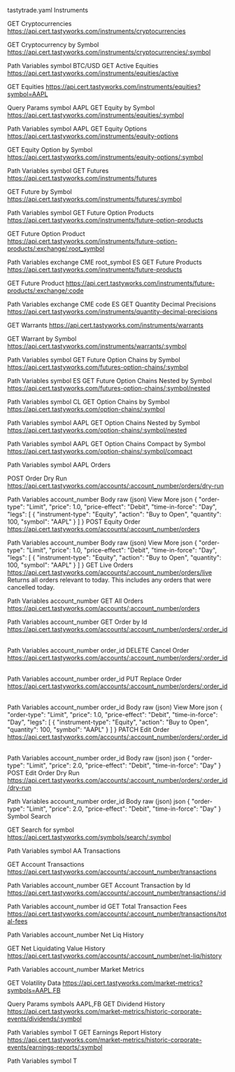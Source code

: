 tastytrade.yaml 
Instruments
﻿

GET
Cryptocurrencies
https://api.cert.tastyworks.com/instruments/cryptocurrencies
﻿

GET
Cryptocurrency by Symbol
https://api.cert.tastyworks.com/instruments/cryptocurrencies/:symbol
﻿

Path Variables
symbol
BTC/USD
GET
Active Equities
https://api.cert.tastyworks.com/instruments/equities/active
﻿

GET
Equities
https://api.cert.tastyworks.com/instruments/equities?symbol=AAPL
﻿

Query Params
symbol
AAPL
GET
Equity by Symbol
https://api.cert.tastyworks.com/instruments/equities/:symbol
﻿

Path Variables
symbol
AAPL
GET
Equity Options
https://api.cert.tastyworks.com/instruments/equity-options
﻿

GET
Equity Option by Symbol
https://api.cert.tastyworks.com/instruments/equity-options/:symbol
﻿

Path Variables
symbol
GET
Futures
https://api.cert.tastyworks.com/instruments/futures
﻿

GET
Future by Symbol
https://api.cert.tastyworks.com/instruments/futures/:symbol
﻿

Path Variables
symbol
GET
Future Option Products
https://api.cert.tastyworks.com/instruments/future-option-products
﻿

GET
Future Option Product
https://api.cert.tastyworks.com/instruments/future-option-products/:exchange/:root_symbol
﻿

Path Variables
exchange
CME
root_symbol
ES
GET
Future Products
https://api.cert.tastyworks.com/instruments/future-products
﻿

GET
Future Product
https://api.cert.tastyworks.com/instruments/future-products/:exchange/:code
﻿

Path Variables
exchange
CME
code
ES
GET
Quantity Decimal Precisions
https://api.cert.tastyworks.com/instruments/quantity-decimal-precisions
﻿

GET
Warrants
https://api.cert.tastyworks.com/instruments/warrants
﻿

GET
Warrant by Symbol
https://api.cert.tastyworks.com/instruments/warrants/:symbol
﻿

Path Variables
symbol
GET
Future Option Chains by Symbol
https://api.cert.tastyworks.com/futures-option-chains/:symbol
﻿

Path Variables
symbol
ES
GET
Future Option Chains Nested by Symbol
https://api.cert.tastyworks.com/futures-option-chains/:symbol/nested
﻿

Path Variables
symbol
CL
GET
Option Chains by Symbol
https://api.cert.tastyworks.com/option-chains/:symbol
﻿

Path Variables
symbol
AAPL
GET
Option Chains Nested by Symbol
https://api.cert.tastyworks.com/option-chains/:symbol/nested
﻿

Path Variables
symbol
AAPL
GET
Option Chains Compact by Symbol
https://api.cert.tastyworks.com/option-chains/:symbol/compact
﻿

Path Variables
symbol
AAPL
Orders
﻿

POST
Order Dry Run
https://api.cert.tastyworks.com/accounts/:account_number/orders/dry-run
﻿

Path Variables
account_number
Body
raw (json)
View More
json
{
  "order-type": "Limit",
  "price": 1.0,
  "price-effect": "Debit",
  "time-in-force": "Day",
  "legs": [
    {
      "instrument-type": "Equity",
      "action": "Buy to Open",
      "quantity": 100,
      "symbol": "AAPL"
    }
  ]
}
POST
Equity Order
https://api.cert.tastyworks.com/accounts/:account_number/orders
﻿

Path Variables
account_number
Body
raw (json)
View More
json
{
  "order-type": "Limit",
  "price": 1.0,
  "price-effect": "Debit",
  "time-in-force": "Day",
  "legs": [
    {
      "instrument-type": "Equity",
      "action": "Buy to Open",
      "quantity": 100,
      "symbol": "AAPL"
    }
  ]
}
GET
Live Orders
https://api.cert.tastyworks.com/accounts/:account_number/orders/live
Returns all orders relevant to today. This includes any orders that were cancelled today.

Path Variables
account_number
GET
All Orders
https://api.cert.tastyworks.com/accounts/:account_number/orders
﻿

Path Variables
account_number
GET
Order by Id
https://api.cert.tastyworks.com/accounts/:account_number/orders/:order_id
﻿

Path Variables
account_number
order_id
DELETE
Cancel Order
https://api.cert.tastyworks.com/accounts/:account_number/orders/:order_id
﻿

Path Variables
account_number
order_id
PUT
Replace Order
https://api.cert.tastyworks.com/accounts/:account_number/orders/:order_id
﻿

Path Variables
account_number
order_id
Body
raw (json)
View More
json
{
  "order-type": "Limit",
  "price": 1.0,
  "price-effect": "Debit",
  "time-in-force": "Day",
  "legs": [
    {
      "instrument-type": "Equity",
      "action": "Buy to Open",
      "quantity": 100,
      "symbol": "AAPL"
    }
  ]
}
PATCH
Edit Order
https://api.cert.tastyworks.com/accounts/:account_number/orders/:order_id
﻿

Path Variables
account_number
order_id
Body
raw (json)
json
{
  "order-type": "Limit",
  "price": 2.0,
  "price-effect": "Debit",
  "time-in-force": "Day"
}
POST
Edit Order Dry Run
https://api.cert.tastyworks.com/accounts/:account_number/orders/:order_id/dry-run
﻿

Path Variables
account_number
order_id
Body
raw (json)
json
{
  "order-type": "Limit",
  "price": 2.0,
  "price-effect": "Debit",
  "time-in-force": "Day"
}
Symbol Search
﻿

GET
Search for symbol
https://api.cert.tastyworks.com/symbols/search/:symbol
﻿

Path Variables
symbol
AA
Transactions
﻿

GET
Account Transactions
https://api.cert.tastyworks.com/accounts/:account_number/transactions
﻿

Path Variables
account_number
GET
Account Transaction by Id
https://api.cert.tastyworks.com/accounts/:account_number/transactions/:id
﻿

Path Variables
account_number
id
GET
Total Transaction Fees
https://api.cert.tastyworks.com/accounts/:account_number/transactions/total-fees
﻿

Path Variables
account_number
Net Liq History
﻿

GET
Net Liquidating Value History
https://api.cert.tastyworks.com/accounts/:account_number/net-liq/history
﻿

Path Variables
account_number
Market Metrics
﻿

GET
Volatility Data
https://api.cert.tastyworks.com/market-metrics?symbols=AAPL,FB
﻿

Query Params
symbols
AAPL,FB
GET
Dividend History
https://api.cert.tastyworks.com/market-metrics/historic-corporate-events/dividends/:symbol
﻿

Path Variables
symbol
T
GET
Earnings Report History
https://api.cert.tastyworks.com/market-metrics/historic-corporate-events/earnings-reports/:symbol
﻿

Path Variables
symbol
T